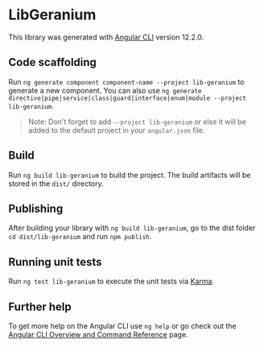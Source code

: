 # LibGeranium

This library was generated with [Angular CLI](https://github.com/angular/angular-cli) version 12.2.0.

## Code scaffolding

Run `ng generate component component-name --project lib-geranium` to generate a new component. You can also use `ng generate directive|pipe|service|class|guard|interface|enum|module --project lib-geranium`.
> Note: Don't forget to add `--project lib-geranium` or else it will be added to the default project in your `angular.json` file. 

## Build

Run `ng build lib-geranium` to build the project. The build artifacts will be stored in the `dist/` directory.

## Publishing

After building your library with `ng build lib-geranium`, go to the dist folder `cd dist/lib-geranium` and run `npm publish`.

## Running unit tests

Run `ng test lib-geranium` to execute the unit tests via [Karma](https://karma-runner.github.io).

## Further help

To get more help on the Angular CLI use `ng help` or go check out the [Angular CLI Overview and Command Reference](https://angular.io/cli) page.
